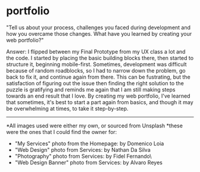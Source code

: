 # portfolio

"Tell us about your process, challenges you faced during development and how you overcame those changes. What have you learned by creating your web portfolio?"

Answer:
I flipped between my Final Prototype from my UX class a lot and the code. I started by placing the basic building blocks there, then started to structure it, beginning mobile-first. Sometimes, development was difficult because of random roadblocks, so I had to narrow down the problem, go back to fix it, and continue again from there. This can be fustrating, but the satisfaction of figuring out the issue then finding the right solution to the puzzle is gratifying and reminds me again that I am still making steps towards an end result that I love. By creating my web portfolio, I've learned that sometimes, it's best to start a part again from basics, and though it may be overwhelming at times, to take it step-by-step.

-------------------------------------------------------------------------------------------------

*All images used were either my own, or sourced from Unsplash
*these were the ones that I could find the owner for:

- "My Services" photo from the Homepage: by Domenico Loia
- "Web Design" photo from Services: by Nathan Da Silva
- "Photography" photo from Services: by Fidel Fernando\
- "Web Design Banner" photo from Services: by Alvaro Reyes
